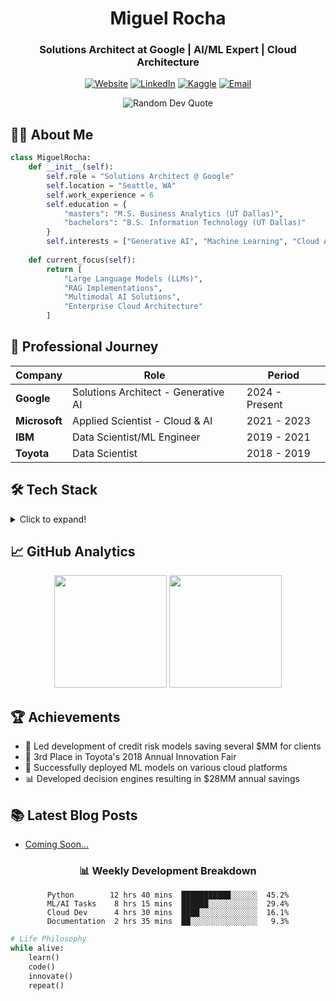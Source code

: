 <div align="center">
  
# Miguel Rocha
### Solutions Architect at Google | AI/ML Expert | Cloud Architecture

[![Website](https://img.shields.io/badge/Website-codemigs.com-blue?style=for-the-badge&logo=google-chrome&logoColor=white)](https://codemigs.com)
[![LinkedIn](https://img.shields.io/badge/LinkedIn-Connect-blue?style=for-the-badge&logo=linkedin)](https://linkedin.com/in/migsr22)
[![Kaggle](https://img.shields.io/badge/Kaggle-Profile-20BEFF?style=for-the-badge&logo=kaggle&logoColor=white)](https://kaggle.com/migsr22)
[![Email](https://img.shields.io/badge/Email-Contact-red?style=for-the-badge&logo=gmail&logoColor=white)](mailto:codemigs@gmail.com)

</div>

<div align="center">
  <img src="https://quotes-github-readme.vercel.app/api?type=horizontal&theme=dark" alt="Random Dev Quote"/>
</div>

## 👨‍💻 About Me

```python
class MiguelRocha:
    def __init__(self):
        self.role = "Solutions Architect @ Google"
        self.location = "Seattle, WA"
        self.work_experience = 6
        self.education = {
            "masters": "M.S. Business Analytics (UT Dallas)",
            "bachelors": "B.S. Information Technology (UT Dallas)"
        }
        self.interests = ["Generative AI", "Machine Learning", "Cloud Architecture"]
        
    def current_focus(self):
        return [
            "Large Language Models (LLMs)",
            "RAG Implementations",
            "Multimodal AI Solutions",
            "Enterprise Cloud Architecture"
        ]
```

## 🚀 Professional Journey

<div align="center">
  
| Company | Role | Period |
|---------|------|---------|
| **Google** | Solutions Architect - Generative AI | 2024 - Present |
| **Microsoft** | Applied Scientist - Cloud & AI | 2021 - 2023 |
| **IBM** | Data Scientist/ML Engineer | 2019 - 2021 |
| **Toyota** | Data Scientist | 2018 - 2019 |

</div>

## 🛠️ Tech Stack

<details>
<summary>Click to expand!</summary>

### Languages & Frameworks
![Python](https://img.shields.io/badge/Python-Expert-3776AB?style=flat&logo=python&logoColor=white)
![SQL](https://img.shields.io/badge/SQL-Expert-4479A1?style=flat&logo=postgresql&logoColor=white)
![PySpark](https://img.shields.io/badge/PySpark-Advanced-E25A1C?style=flat&logo=apache-spark&logoColor=white)
![Scala](https://img.shields.io/badge/Scala-Intermediate-DC322F?style=flat&logo=scala&logoColor=white)
![R](https://img.shields.io/badge/R-Intermediate-276DC3?style=flat&logo=r&logoColor=white)

### ML/AI
![TensorFlow](https://img.shields.io/badge/TensorFlow-Expert-FF6F00?style=flat&logo=tensorflow&logoColor=white)
![PyTorch](https://img.shields.io/badge/PyTorch-Expert-EE4C2C?style=flat&logo=pytorch&logoColor=white)
![Scikit Learn](https://img.shields.io/badge/Scikit_Learn-Expert-F7931E?style=flat&logo=scikit-learn&logoColor=white)
![Keras](https://img.shields.io/badge/Keras-Advanced-D00000?style=flat&logo=keras&logoColor=white)
![NLTK](https://img.shields.io/badge/NLTK-Advanced-3776AB?style=flat&logo=python&logoColor=white)

### Cloud & DevOps
![GCP](https://img.shields.io/badge/Google_Cloud-Expert-4285F4?style=flat&logo=google-cloud&logoColor=white)
![AWS](https://img.shields.io/badge/AWS-Expert-232F3E?style=flat&logo=amazon-aws&logoColor=white)
![Azure](https://img.shields.io/badge/Azure-Expert-0089D6?style=flat&logo=microsoft-azure&logoColor=white)
![Docker](https://img.shields.io/badge/Docker-Advanced-2496ED?style=flat&logo=docker&logoColor=white)
![Kubernetes](https://img.shields.io/badge/Kubernetes-Advanced-326CE5?style=flat&logo=kubernetes&logoColor=white)

</details>

## 📈 GitHub Analytics

<div align="center">
  <img height="180em" src="https://github-readme-stats.vercel.app/api?username=migsr22&show_icons=true&theme=dark&include_all_commits=true&count_private=true"/>
  <img height="180em" src="https://github-readme-stats.vercel.app/api/top-langs/?username=migsr22&layout=compact&langs_count=7&theme=dark"/>
</div>

## 🏆 Achievements
- 🎯 Led development of credit risk models saving several $MM for clients
- 🏅 3rd Place in Toyota's 2018 Annual Innovation Fair
- 🚀 Successfully deployed ML models on various cloud platforms
- 📊 Developed decision engines resulting in $28MM annual savings

## 📚 Latest Blog Posts
<!-- BLOG-POST-LIST:START -->
- [Coming Soon...]()
<!-- BLOG-POST-LIST:END -->

<div align="center">

### 📊 Weekly Development Breakdown

```text
Python        12 hrs 40 mins  ███████████░░░░░░  45.2%
ML/AI Tasks    8 hrs 15 mins  ██████░░░░░░░░░░░  29.4%
Cloud Dev      4 hrs 30 mins  ████░░░░░░░░░░░░░  16.1%
Documentation  2 hrs 35 mins  ██░░░░░░░░░░░░░░░   9.3%
```

</div>

```python
# Life Philosophy
while alive:
    learn()
    code()
    innovate()
    repeat()
```
